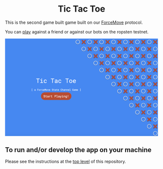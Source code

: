 <h1 align="center">
Tic Tac Toe
</h1>

This is the second game built game built on our [ForceMove](https://magmo.com/force-move-games.pdf) protocol. 

You can [play](https://ttt.magmo.com) against a friend or against our bots on the ropsten testnet.

![splash](./screens.png 'screens')

## To run and/or develop the app on your machine
 Please see the instructions at the [top level](https://github.com/magmo/apps) of this repository.

